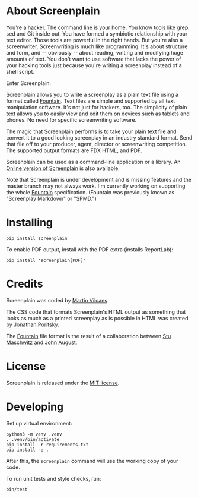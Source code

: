 About Screenplain
=================

You're a hacker. The command line is your home. You know tools like grep, sed
and Git inside out. You have formed a symbiotic relationship with your text
editor. Those tools are powerful in the right hands. But you're also a
screenwriter. Screenwriting is much like programming. It's about structure and
form, and -- obviously -- about reading, writing and modifying huge amounts of
text. You don't want to use software that lacks the power of your hacking
tools just because you're writing a screenplay instead of a shell script.

Enter Screenplain.

Screenplain allows you to write a screenplay as a plain text file using
a format called [Fountain](http://fountain.io). Text files
are simple and supported by all text manipulation software. It's not just for
hackers, too. The simplicity of plain text allows you to easily view and edit
them on devices such as tablets and phones. No need for specific screenwriting
software.

The magic that Screenplain performs is to take your plain text file and
convert it to a good looking screenplay in an industry standard format.
Send that file off to your producer, agent, director or screenwriting
competition. The supported output formats are FDX  HTML, and PDF.

Screenplain can be used as a command-line application or a library.
An [Online version of Screenplain](http://www.screenplain.com) is also
available.

Note that Screenplain is under development and is missing features and
the master branch may not always work. I'm currently working on supporting
the whole [Fountain](http://fountain.io) specification. (Fountain
was previously known as "Screenplay Markdown" or "SPMD.")

Installing
==========

    pip install screenplain

To enable PDF output, install with the PDF extra (installs ReportLab):

    pip install 'screenplain[PDF]'

Credits
=======

Screenplain was coded by [Martin Vilcans](http://www.librador.com).

The CSS code that formats Screenplain's HTML output as something that
looks as much as a printed screenplay as is possible in HTML was
created by [Jonathan Poritsky](http://www.candlerblog.com/).

The [Fountain](http://fountain.io) file format is the result of a
collaboration between [Stu Maschwitz](http://prolost.com) and
[John August](http://johnaugust.com/).


License
=======

Screenplain is released under the [MIT license](http://www.opensource.org/licenses/mit-license.php).


Developing
==========

Set up virtual environment:

    python3 -m venv .venv
    . .venv/bin/activate
    pip install -r requirements.txt
    pip install -e .

After this, the `screenplain` command will use the working copy of your code.

To run unit tests and style checks, run:

    bin/test
